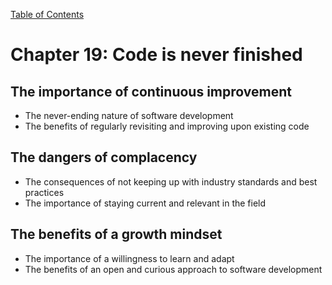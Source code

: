 [Table of Contents](README.md#table-of-Contents)

# Chapter 19: Code is never finished
## The importance of continuous improvement
- The never-ending nature of software development
- The benefits of regularly revisiting and improving upon existing code

## The dangers of complacency
- The consequences of not keeping up with industry standards and best practices
- The importance of staying current and relevant in the field

## The benefits of a growth mindset
- The importance of a willingness to learn and adapt
- The benefits of an open and curious approach to software development
